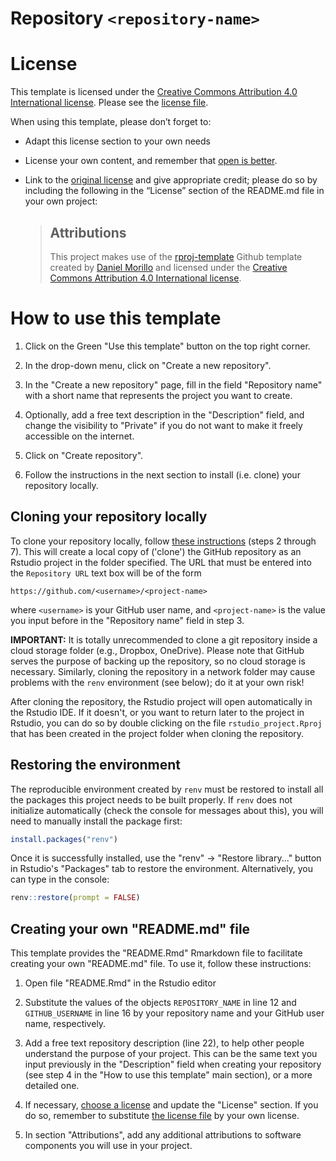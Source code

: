 # Repository `<repository-name>`

<repository-description>

# License

This template is licensed under the [Creative Commons Attribution 4.0
International license](https://creativecommons.org/licenses/by/4.0/).
Please see the [license file](LICENSE.md).

When using this template, please don’t forget to:

- Adapt this license section to your own needs

- License your own content, and remember that [open is
  better](https://choosealicense.com/).

- Link to the [original
  license](https://creativecommons.org/licenses/by/4.0/) and give
  appropriate credit; please do so by including the following in the
  “License” section of the README.md file in your own project:

  > ## Attributions
  >
  > This project makes use of the
  > [rproj-template](https://github.com/DaniMori/rproj-template) Github
  > template created by [Daniel Morillo](https://github.com/DaniMori)
  > and licensed under the [Creative Commons Attribution 4.0
  > International
  > license](https://creativecommons.org/licenses/by/4.0/).

# How to use this template

1.  Click on the Green "Use this template" button on the top right corner.

2.  In the drop-down menu, click on "Create a new repository".

3.  In the "Create a new repository" page, fill in the field "Repository name"
    with a short name that represents the project you want to create.

4.  Optionally, add a free text description in the "Description" field, and
    change the visibility to "Private" if you do not want to make it freely
    accessible on the internet.

5.  Click on "Create repository".

6.  Follow the instructions in the next section to install (i.e. clone) your
    repository locally.

## Cloning your repository locally

To clone your repository locally, follow [these
instructions](https://book.cds101.com/using-rstudio-server-to-clone-a-github-repo-as-a-new-project.html#step---2)
(steps 2 through 7). This will create a local copy of ('clone') the GitHub
repository as an Rstudio project in the folder specified. The URL that must be
entered into the `Repository URL` text box will be of the form

```         
https://github.com/<username>/<project-name>
```

where `<username>` is your GitHub user name, and `<project-name>` is the value
you input before in the "Repository name" field in step 3.

**IMPORTANT:** It is totally unrecommended to clone a git repository inside a
cloud storage folder (e.g., Dropbox, OneDrive). Please note that GitHub serves
the purpose of backing up the repository, so no cloud storage is necessary.
Similarly, cloning the repository in a network folder may cause problems with
the `renv` environment (see below); do it at your own risk!

After cloning the repository, the Rstudio project will open automatically in the
Rstudio IDE. If it doesn't, or you want to return later to the project in
Rstudio, you can do so by double clicking on the file `rstudio_project.Rproj`
that has been created in the project folder when cloning the repository.

## Restoring the environment

The reproducible environment created by `renv` must be restored to install all
the packages this project needs to be built properly. If `renv` does not
initialize automatically (check the console for messages about this), you will
need to manually install the package first:

``` r
install.packages("renv")
```

Once it is successfully installed, use the "renv" -\> "Restore library..."
button in Rstudio's "Packages" tab to restore the environment. Alternatively,
you can type in the console:

``` r
renv::restore(prompt = FALSE)
```

## Creating your own "README.md" file

This template provides the "README.Rmd" Rmarkdown file to facilitate creating
your own "README.md" file. To use it, follow these instructions:

1.  Open file "README.Rmd" in the Rstudio editor

2.  Substitute the values of the objects `REPOSITORY_NAME` in line 12 and
    `GITHUB_USERNAME` in line 16 by your repository name and your GitHub user
    name, respectively.

3.  Add a free text repository description (line 22), to help other people
    understand the purpose of your project. This can be the same text you input
    previously in the "Description" field when creating your repository (see
    step 4 in the "How to use this template" main section), or a more detailed
    one.

4.  If necessary, [choose a license](https://choosealicense.com/) and update the
    "License" section. If you do so, remember to substitute [the license
    file](LICENSE.md) by your own license.

5.  In section "Attributions", add any additional attributions to software
    components you will use in your project.

